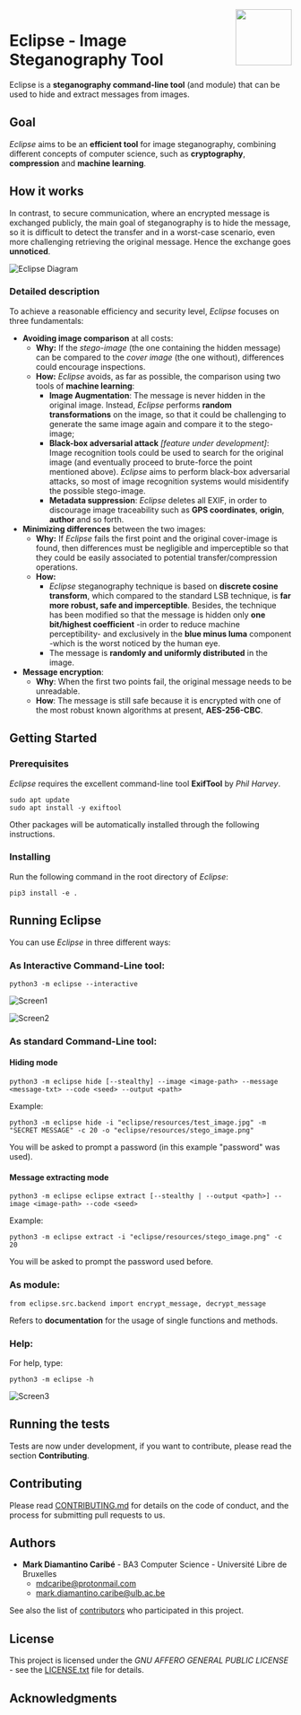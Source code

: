 <img src="eclipse/resources/eclipse_icon.png" align="right" width="100"/>


# Eclipse - Image Steganography Tool

Eclipse is a **steganography command-line tool** (and module) that can be used to hide and extract messages from images.

## Goal
*Eclipse* aims to be an **efficient tool** for image steganography, combining different concepts of computer science, such as **cryptography**, **compression** and **machine learning**.

## How it works
In contrast, to secure communication, where an encrypted message is exchanged publicly, the main goal of steganography is to hide the message, so it is difficult to detect the transfer and in a worst-case scenario, even more challenging retrieving the original message. Hence the exchange goes **unnoticed**.

![Eclipse Diagram](eclipse/resources/eclipse_diagram.png)

### Detailed description
To achieve a reasonable efficiency and security level, *Eclipse* focuses on three fundamentals:
- **Avoiding image comparison** at  all costs:
    - **Why:** If the *stego-image* (the one containing the hidden message) can be compared to the *cover image* (the one without), differences could encourage inspections.
    - **How:**  *Eclipse* avoids, as far as possible, the comparison using two tools of **machine learning**:
        - **Image Augmentation**: The message is never hidden in the original image. Instead, *Eclipse* performs **random transformations** on the image, so that it could be challenging to generate the same image again and compare it to the stego-image;
        - **Black-box adversarial attack** *[feature under development]*: Image recognition tools could be used to search for the original image (and eventually proceed to brute-force the point mentioned above). *Eclipse* aims to perform black-box adversarial attacks, so most of image recognition systems would misidentify the possible stego-image.
        - **Metadata suppression**: *Eclipse* deletes all EXIF, in order to discourage image traceability such as **GPS coordinates**, **origin**, **author** and so forth.
- **Minimizing differences** between the two images:
    - **Why:**  If *Eclipse* fails the first point and the original cover-image is found,  then differences must be negligible and imperceptible so that they could be easily associated to potential transfer/compression operations.
    - **How:**  
        - *Eclipse* steganography technique is based on **discrete cosine transform**, which compared to the standard LSB technique, is **far more robust, safe and imperceptible**. Besides, the technique has been modified so that the message is hidden only **one bit/highest coefficient** -in order to reduce machine perceptibility- and exclusively in the **blue minus luma** component -which is the worst noticed by the human eye.
        - The message is **randomly and uniformly distributed** in the image.
- **Message encryption**:
    - **Why**: When the first two points fail, the original message needs to be unreadable.
    - **How**: The message is still safe because it is encrypted with one of the most robust known algorithms at present, **AES-256-CBC**.

## Getting Started

### Prerequisites

*Eclipse* requires the excellent command-line tool **ExifTool** by *Phil Harvey*.

```
sudo apt update
sudo apt install -y exiftool
```
Other packages will be automatically installed through the following instructions.

### Installing

Run the following command in the root directory of *Eclipse*:

```
pip3 install -e .
```

## Running Eclipse
You can use *Eclipse* in three different ways:
### As **Interactive Command-Line tool**:
```
python3 -m eclipse --interactive
```
![Screen1](eclipse/resources/screen1.png)

![Screen2](eclipse/resources/screen2.png)


### As **standard Command-Line tool**:
#### Hiding mode
```
python3 -m eclipse hide [--stealthy] --image <image-path> --message <message-txt> --code <seed> --output <path>
```
Example:
```
python3 -m eclipse hide -i "eclipse/resources/test_image.jpg" -m "SECRET MESSAGE" -c 20 -o "eclipse/resources/stego_image.png"
```
You will be asked to prompt a password (in this example "password" was used).
#### Message extracting mode
```
python3 -m eclipse eclipse extract [--stealthy | --output <path>] --image <image-path> --code <seed>
```
Example:
```
python3 -m eclipse extract -i "eclipse/resources/stego_image.png" -c 20
```
You will be asked to prompt the password used before.

### As **module**:
```
from eclipse.src.backend import encrypt_message, decrypt_message
```
Refers to **documentation** for the usage of single functions and methods.

### Help:
For help, type:
```
python3 -m eclipse -h
```
![Screen3](eclipse/resources/screen3.png)


## Running the tests

Tests are now under development, if you want to contribute, please read the section **Contributing**.


## Contributing

Please read [CONTRIBUTING.md](https://gist.github.com/PurpleBooth/b24679402957c63ec426) for details on the code of conduct, and the process for submitting pull requests to us.


## Authors

* **Mark Diamantino Caribé** - BA3 Computer Science - Université Libre de Bruxelles
    * mdcaribe@protonmail.com
    * mark.diamantino.caribe@ulb.ac.be

See also the list of [contributors](https://github.com/mdiamantino/eclipse/contributors) who participated in this project.

## License

This project is licensed under the *GNU AFFERO GENERAL PUBLIC LICENSE* - see the [LICENSE.txt](LICENSE.txt) file for details.

## Acknowledgments
